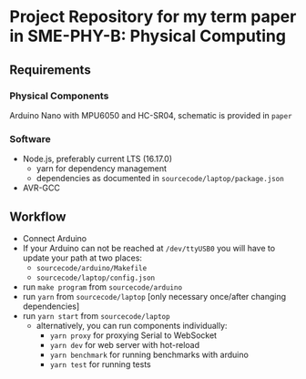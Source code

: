 # Project Repository for my term paper in SME-PHY-B: Physical Computing

## Requirements

### Physical Components

Arduino Nano with MPU6050 and HC-SR04, schematic is provided in `paper`

### Software

- Node.js, preferably current LTS (16.17.0)
  - yarn for dependency management
  - dependencies as documented in `sourcecode/laptop/package.json`
- AVR-GCC

## Workflow

- Connect Arduino
- If your Arduino can not be reached at `/dev/ttyUSB0` you will have to update your path at two places:
  - `sourcecode/arduino/Makefile`
  - `sourcecode/laptop/config.json`
- run `make program` from `sourcecode/arduino`
- run `yarn` from `sourcecode/laptop` [only necessary once/after changing dependencies]
- run `yarn start` from `sourcecode/laptop`
  - alternatively, you can run components individually:
    - `yarn proxy` for proxying Serial to WebSocket
    - `yarn dev` for web server with hot-reload
    - `yarn benchmark` for running benchmarks with arduino
    - `yarn test` for running tests
